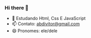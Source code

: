 ### Hi there 👋
- 🌱 Estudando Html, Css E JavaScript
- 📫 Contato: abdivitor@gmail.com
- 😄 Pronomes: ele/dele
